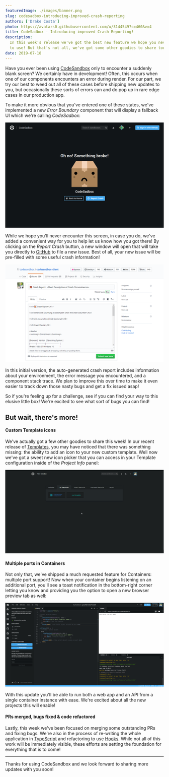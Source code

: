 ```yaml
---
featuredImage: ./images/banner.png
slug: codesadbox-introducing-improved-crash-reporting
authors: ['Drake Costa']
photo: https://avatars0.githubusercontent.com/u/3144549?s=460&v=4
title: CodeSadbox - Introducing improved Crash Reporting!
description:
  In this week's release we've got the best new feature we hope you never have
  to use! But that's not all, we've got some other goodies to share too!
date: 2019-07-18
---
```


Have you ever been using [CodeSandbox](https://codesandbox.io) only to encounter
a suddenly blank screen? We certainly have in development! Often, this occurs
when one of our components encounters an error during render. For our part, we
try our best to weed out all of these cases before shipping new updates to you,
but occasionally these sorts of errors can and do pop up in rare edge cases in
our production app.

To make it more obvious that you've entered one of these states, we've
implemented a new _Error Boundary_ component that will display a fallback UI
which we're calling _CodeSadbox_:

![CodeSadbox](./images/01_CodeSadbox.png)

While we hope you'll never encounter this screen, in case you do, we've added a
convenient way for you to help let us know how you got there! By clicking on the
_Report Crash_ button, a new window will open that will take you directly to
[GitHub](https://github.com) to file a new issue. Best of all, your new issue
will be pre-filled with some useful crash information!

![Crash Report](./images/02_Crash_Report.png)

In this initial version, the auto-generated crash report includes information
about your environment, the error message you encountered, and a component stack
trace. We plan to improve this over time to make it even easier to track down
those nasty bugs and get a fix issued asap!

So if you're feeling up for a challenge, see if you can find your way to this
elusive little box! We're excited to see what sort of bugs you can find!

## But wait, there's more!

#### Custom Template icons

We've actually got a few other goodies to share this week! In our recent release
of [Templates](/post/announcing-codesandbox-custom-templates), you may have
noticed that there was something missing: the ability to add an icon to your new
custom template. Well now we've got a sweet new icon picker that you can access
in your Template configuration inside of the _Project Info_ panel:

![Custom Template icons](./images/03_Template_Icons.gif)

#### Multiple ports in Containers

Not only that, we've shipped a much requested feature for Containers: multiple
port support! Now when your container begins listening on an additional port,
you'll see a toast notification in the bottom-right corner letting you know and
providing you the option to open a new browser preview tab as well:

![Multiple Ports](./images/04_Multiple_Ports.gif)

With this update you'll be able to run both a web app and an API from a single
container instance with ease. We're excited about all the new projects this will
enable!

#### PRs merged, bugs fixed & code refactored

Lastly, this week we've been focused on merging some outstanding PRs and fixing
bugs. We're also in the process of re-writing the whole application in
[TypeScript](https://github.com/Microsoft/TypeScript) and refactoring to use
[Hooks](https://reactjs.org/docs/hooks-intro.html). While not all of this work
will be immediately visible, these efforts are setting the foundation for
everything that is to come!

---

Thanks for using CodeSandbox and we look forward to sharing more updates with
you soon!
